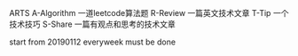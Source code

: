 ARTS
A-Algorithm   一道leetcode算法题
R-Review      一篇英文技术文章
T-Tip         一个技术技巧
S-Share       一篇有观点和思考的技术文章

start from 20190112
everyweek must be done

